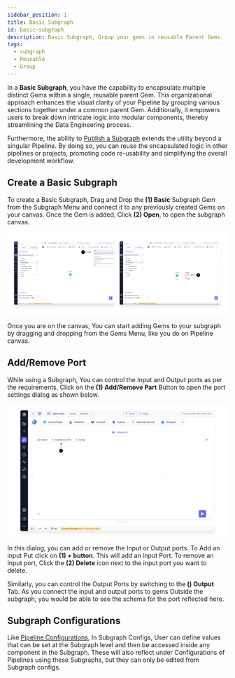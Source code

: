 ```yaml
---
sidebar_position: 1
title: Basic Subgraph
id: basic-subgraph
description: Basic Subgraph, Group your gems in reusable Parent Gems.
tags:
  - subgraph
  - Reusable
  - Group
---
```


In a **Basic Subgraph**, you have the capability to encapsulate multiple distinct Gems within a single, reusable parent Gem. This organizational approach enhances the visual clarity of your Pipeline by grouping various sections together under a common parent Gem. Additionally, it empowers users to break down intricate logic into modular components, thereby streamlining the Data Engineering process.

Furthermore, the ability to [Publish a Subgraph](/docs/package-hub/package-builder/ShareableSubgraphs.md) extends the utility beyond a singular Pipeline. By doing so, you can reuse the encapsulated logic in other pipelines or projects, promoting code re-usability and simplifying the overall development workflow.

## Create a Basic Subgraph

To create a Basic Subgraph, Drag and Drop the **(1) Basic** Subgraph Gem from the Subgraph Menu and connect it to any previously created Gems on your canvas.
Once the Gem is added, Click **(2) Open**, to open the subgraph canvas.

![create_basic_subgraph](img/Create_basic_subgraph.png)

Once you are on the canvas, You can start adding Gems to your subgraph by dragging and dropping from the Gems Menu, like you do on Pipeline canvas.

## Add/Remove Port

While using a Subgraph, You can control the Input and Output ports as per the requirements. Click on the **(1) Add/Remove Part** Button to open the port settings dialog as shown below.

![add_remove_port](img/add_remove_part.png)

In this dialog, you can add or remove the Input or Output ports.
To Add an input Put click on **(1) + button**. This will add an input Port.
To remove an Input port, Click the **(2) Delete** icon next to the input port you want to delete.

Similarly, you can control the Output Ports by switching to the **() Output** Tab.
As you connect the input and output ports to gems Outside the subgraph, you would be able to see the schema for the port reflected here.

## Subgraph Configurations

Like [Pipeline Configurations](/docs/low-code-spark/configuration/configuration.md), In Subgraph Configs, User can define values that can be set at the Subgraph level and then be accessed inside any component in the Subgraph.
These will also reflect under Configurations of Pipelines using these Subgraphs, but they can only be edited from Subgraph configs.
